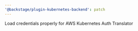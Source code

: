 ```yaml
---
'@backstage/plugin-kubernetes-backend': patch
---
```


Load credentials properly for AWS Kubernetes Auth Translator
